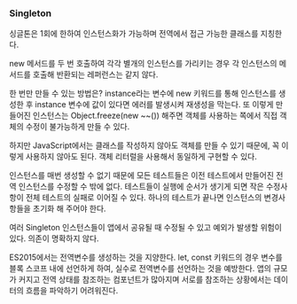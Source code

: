 ### Singleton

싱글톤은 1회에 한하여 인스턴스화가 가능하며 전역에서 접근 가능한 클래스를 지칭한다.

new 메서드를 두 번 호출하여 각각 별개의 인스턴스를 가리키는 경우 각 인스턴스의 메서드를 호출해 반환되는 레퍼런스는 같지 않다.

한 번만 만들 수 있는 방법은?
instance라는 변수에 new 키워드를 통해 인스턴스를 생성한 후 instance 변수에 값이 있다면 에러를 발생시켜 재생성을 막는다.
또 이렇게 만들어진 인스턴스는 Object.freeze(new ~~()) 해주면 객체를 사용하는 쪽에서 직접 객체의 수정이 불가능하게 만들 수 있다.

하지만 JavaScript에서는 클래스를 작성하지 않아도 객체를 만들 수 있기 때문에, 꼭 이렇게 사용하지 않아도 된다. 객체 리터럴을 사용해서 동일하게 구현할 수 있다.

인스턴스를 매번 생성할 수 없기 때문에 모든 테스트들은 이전 테스트에서 만들어진 전역 인스턴스를 수정할 수 밖에 없다. 테스트들이 실행에 순서가 생기게 되면 작은 수정사항이 전체 테스트의 실패로 이어질 수 있다. 하나의 테스트가 끝나면 인스턴스의 변경사항들을 초기화 해 주어야 한다.

여러 Singleton 인스턴스들이 앱에서 공유될 때 수정될 수 있고 예외가 발생할 위험이 있다. 의존이 명확하지 않다.

ES2015에서는 전역변수를 생성하는 것을 지양한다. let, const 키워드의 경우 변수를 블록 스코프 내에 선언하게 하여, 실수로 전역변수를 선언하는 것을 예방한다.
앱의 규모가 커지고 전역 상태를 참조하는 컴포넌트가 많아지며 서로를 참조하는 상황에서는 데이터의 흐름을 파악하기 어려워진다.
